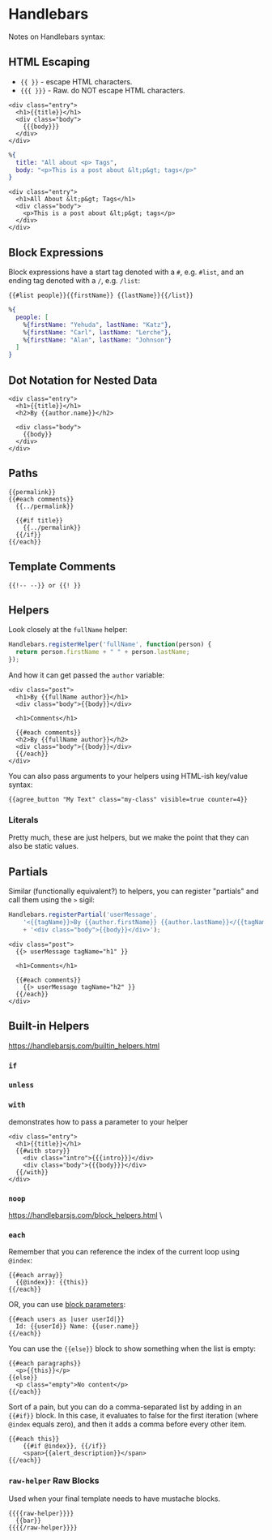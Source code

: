 # Handlebars

Notes on Handlebars syntax:

## HTML Escaping

- `{{ }}` - escape HTML characters.
- `{{{ }}}` - Raw. do NOT escape HTML characters.


```
<div class="entry">
  <h1>{{title}}</h1>
  <div class="body">
    {{{body}}}
  </div>
</div>
```

```elixir
%{
  title: "All about <p> Tags",
  body: "<p>This is a post about &lt;p&gt; tags</p>"
}
```

```
<div class="entry">
  <h1>All About &lt;p&gt; Tags</h1>
  <div class="body">
    <p>This is a post about &lt;p&gt; tags</p>
  </div>
</div>
```

## Block Expressions

Block expressions have a start tag denoted with a `#`, e.g. `#list`, and an ending tag denoted with a `/`, e.g. `/list`:

```
{{#list people}}{{firstName}} {{lastName}}{{/list}}
```

```elixir
%{
  people: [
    %{firstName: "Yehuda", lastName: "Katz"},
    %{firstName: "Carl", lastName: "Lerche"},
    %{firstName: "Alan", lastName: "Johnson"}
  ]
}
```


## Dot Notation for Nested Data

```
<div class="entry">
  <h1>{{title}}</h1>
  <h2>By {{author.name}}</h2>

  <div class="body">
    {{body}}
  </div>
</div>
```


## Paths

```
{{permalink}}
{{#each comments}}
  {{../permalink}}

  {{#if title}}
    {{../permalink}}
  {{/if}}
{{/each}}
```

## Template Comments

```
{{!-- --}} or {{! }}
```

## Helpers

Look closely at the `fullName` helper:

```javascript
Handlebars.registerHelper('fullName', function(person) {
  return person.firstName + " " + person.lastName;
});
```

And how it can get passed the `author` variable:
```
<div class="post">
  <h1>By {{fullName author}}</h1>
  <div class="body">{{body}}</div>

  <h1>Comments</h1>

  {{#each comments}}
  <h2>By {{fullName author}}</h2>
  <div class="body">{{body}}</div>
  {{/each}}
</div>
```

You can also pass arguments to your helpers using HTML-ish key/value syntax:

```
{{agree_button "My Text" class="my-class" visible=true counter=4}}
```

### Literals

Pretty much, these are just helpers, but we make the point that they can also be static values.

## Partials

Similar (functionally equivalent?) to helpers, you can register "partials" and call them using the `>` sigil:

```javascript
Handlebars.registerPartial('userMessage',
    '<{{tagName}}>By {{author.firstName}} {{author.lastName}}</{{tagName}}>'
    + '<div class="body">{{body}}</div>');
```

```
<div class="post">
  {{> userMessage tagName="h1" }}

  <h1>Comments</h1>

  {{#each comments}}
    {{> userMessage tagName="h2" }}
  {{/each}}
</div>
```

## Built-in Helpers

https://handlebarsjs.com/builtin_helpers.html

### `if`

### `unless`

### `with`

demonstrates how to pass a parameter to your helper

```
<div class="entry">
  <h1>{{title}}</h1>
  {{#with story}}
    <div class="intro">{{{intro}}}</div>
    <div class="body">{{{body}}}</div>
  {{/with}}
</div>
```

### `noop`
https://handlebarsjs.com/block_helpers.html
\


### `each`

Remember that you can reference the index of the current loop using `@index`:
```
{{#each array}}
  {{@index}}: {{this}}
{{/each}}
```

OR, you can use [block parameters](https://handlebarsjs.com/block_helpers.html#block-params):

```
{{#each users as |user userId|}}
  Id: {{userId}} Name: {{user.name}}
{{/each}}
```

You can use the `{{else}}` block to show something when the list is empty:

```
{{#each paragraphs}}
  <p>{{this}}</p>
{{else}}
  <p class="empty">No content</p>
{{/each}}
```

Sort of a pain, but you can do a comma-separated list by adding in an `{{#if}}` block.
In this case, it evaluates to false for the first iteration (where `@index` equals zero), 
and then it adds a comma before every other item. 

```
{{#each this}}
    {{#if @index}}, {{/if}}
    <span>{{alert_description}}</span>
{{/each}}
```


### `raw-helper` Raw Blocks

Used when your final template needs to have mustache blocks.

```
{{{{raw-helper}}}}
  {{bar}}
{{{{/raw-helper}}}}
```

